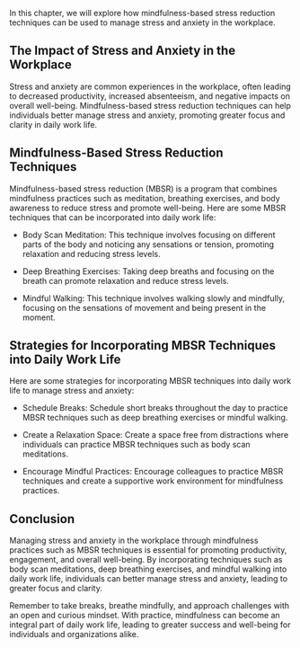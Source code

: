 
In this chapter, we will explore how mindfulness-based stress reduction techniques can be used to manage stress and anxiety in the workplace.

The Impact of Stress and Anxiety in the Workplace
-------------------------------------------------

Stress and anxiety are common experiences in the workplace, often leading to decreased productivity, increased absenteeism, and negative impacts on overall well-being. Mindfulness-based stress reduction techniques can help individuals better manage stress and anxiety, promoting greater focus and clarity in daily work life.

Mindfulness-Based Stress Reduction Techniques
---------------------------------------------

Mindfulness-based stress reduction (MBSR) is a program that combines mindfulness practices such as meditation, breathing exercises, and body awareness to reduce stress and promote well-being. Here are some MBSR techniques that can be incorporated into daily work life:

* Body Scan Meditation: This technique involves focusing on different parts of the body and noticing any sensations or tension, promoting relaxation and reducing stress levels.

* Deep Breathing Exercises: Taking deep breaths and focusing on the breath can promote relaxation and reduce stress levels.

* Mindful Walking: This technique involves walking slowly and mindfully, focusing on the sensations of movement and being present in the moment.

Strategies for Incorporating MBSR Techniques into Daily Work Life
-----------------------------------------------------------------

Here are some strategies for incorporating MBSR techniques into daily work life to manage stress and anxiety:

* Schedule Breaks: Schedule short breaks throughout the day to practice MBSR techniques such as deep breathing exercises or mindful walking.

* Create a Relaxation Space: Create a space free from distractions where individuals can practice MBSR techniques such as body scan meditations.

* Encourage Mindful Practices: Encourage colleagues to practice MBSR techniques and create a supportive work environment for mindfulness practices.

Conclusion
----------

Managing stress and anxiety in the workplace through mindfulness practices such as MBSR techniques is essential for promoting productivity, engagement, and overall well-being. By incorporating techniques such as body scan meditations, deep breathing exercises, and mindful walking into daily work life, individuals can better manage stress and anxiety, leading to greater focus and clarity.

Remember to take breaks, breathe mindfully, and approach challenges with an open and curious mindset. With practice, mindfulness can become an integral part of daily work life, leading to greater success and well-being for individuals and organizations alike.
